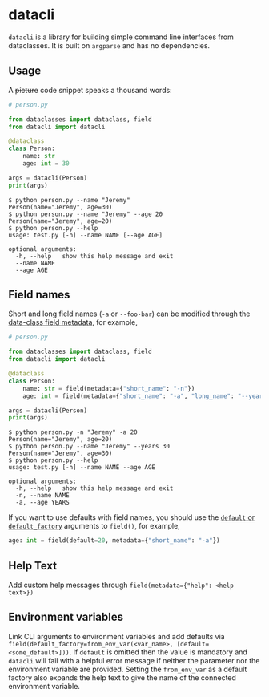 # datacli

`datacli` is a library for building simple command line interfaces from
dataclasses. It is built on `argparse` and has no dependencies.

## Usage

A ~~picture~~ code snippet speaks a thousand words:

```python
# person.py

from dataclasses import dataclass, field
from datacli import datacli

@dataclass
class Person:
    name: str
    age: int = 30

args = datacli(Person)
print(args)
```

```shell
$ python person.py --name "Jeremy"
Person(name="Jeremy", age=30)
$ python person.py --name "Jeremy" --age 20
Person(name="Jeremy", age=20)
$ python person.py --help
usage: test.py [-h] --name NAME [--age AGE]

optional arguments:
  -h, --help   show this help message and exit
  --name NAME
  --age AGE
```

## Field names

Short and long field names (`-a` or `--foo-bar`) can be modified through the
[data-class field metadata][field], for example,

```python
# person.py

from dataclasses import dataclass, field
from datacli import datacli

@dataclass
class Person:
    name: str = field(metadata={"short_name": "-n"})
    age: int = field(metadata={"short_name": "-a", "long_name": "--years"})

args = datacli(Person)
print(args)
```

```shell
$ python person.py -n "Jeremy" -a 20
Person(name="Jeremy", age=20)
$ python person.py --name "Jeremy" --years 30
Person(name="Jeremy", age=30)
$ python person.py --help
usage: test.py [-h] --name NAME --age AGE

optional arguments:
  -h, --help   show this help message and exit
  -n, --name NAME
  -a, --age YEARS
```

If you want to use defaults with field names, you should use the [`default` or
`default_factory`][field] arguments to `field()`, for example,

```python
age: int = field(default=20, metadata={"short_name": "-a"})
```

[field]: https://docs.python.org/3/library/dataclasses.html#dataclasses.field

## Help Text

Add custom help messages through `field(metadata={"help": <help text>})`

## Environment variables

Link CLI arguments to environment variables and add defaults via
`field(default_factory=from_env_var(<var_name>, [default=<some_default>]))`.
If `default` is omitted then the value is mandatory and `datacli` will fail with a helpful error message if
neither the parameter nor the environment variable are provided. Setting the `from_env_var` as a default
factory also expands the help text to give the name of the connected environment variable.
